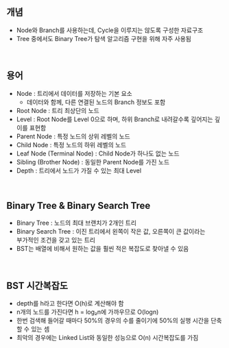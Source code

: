 ## 개념

- Node와 Branch를 사용하는데, Cycle을 이루지는 않도록 구성한 자료구조
- Tree 중에서도 Binary Tree가 탐색 알고리즘 구현을 위해 자주 사용됨

<br>

## 용어

- Node : 트리에서 데이터를 저장하는 기본 요소
  - 데이터와 함께, 다른 연결된 노드의 Branch 정보도 포함
- Root Node : 트리 최상단의 노드
- Level : Root Node를 Level 0으로 하며, 하위 Branch로 내려갈수록 깊어지는 깊이를 표현함
- Parent Node : 특정 노드의 상위 레벨의 노드
- Child Node : 특정 노드의 하위 레벨의 노드
- Leaf Node (Terminal Node) : Child Node가 하나도 없는 노드
- Sibling (Brother Node) : 동일한 Parent Node를 가진 노드
- Depth : 트리에서 노드가 가질 수 있는 최대 Level

<br>

## Binary Tree & Binary Search Tree

- Binary Tree : 노드의 최대 브랜치가 2개인 트리
- Binary Search Tree : 이진 트리에서 왼쪽이 작은 값, 오른쪽이 큰 값이라는<br>부가적인 조건을 갖고 있는 트리
- BST는 배열에 비해서 원하는 값을 훨씬 적은 복잡도로 찾아낼 수 있음

<br>

## BST 시간복잡도

- depth를 h라고 한다면 O(h)로 계산해야 함
- n개의 노드를 가진다면 h = log₂n에 가까우므로 O(logn)
- 한번 검색해 들어갈 때마다 50%의 경우의 수를 줄이기에 50%의 실행 시간을 단축할 수 있는 셈
- 최악의 경우에는 Linked List와 동일한 성능으로 O(n) 시간복잡도를 가짐
